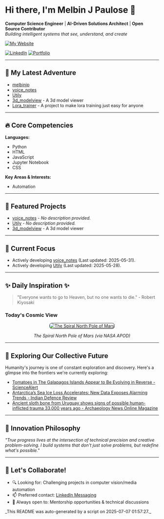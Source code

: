 # Hi there, I'm Melbin J Paulose 👋
**Computer Science Engineer** | **AI-Driven Solutions Architect** | **Open Source Contributor**  
*Building intelligent systems that see, understand, and create*

[![My Website](https://img.shields.io/badge/Website-wecanuseai.com-brightgreen?style=flat)](https://wecanuseai.com)

[![LinkedIn](https://img.shields.io/badge/LinkedIn-Connect%20Professionally-blue?style=flat&logo=linkedin)](https://www.linkedin.com/in/melbinjpaulose)
[![Portfolio](https://img.shields.io/badge/Portfolio-See%20My%20Work-important)](https://melbinjp.github.io/Utily/)

---

## 🚀 My Latest Adventure

<!-- REPO_LIST_START -->
* [melbinjp](https://github.com/melbinjp/melbinjp)
* [voice_notes](https://github.com/melbinjp/voice_notes)
* [Utily](https://github.com/melbinjp/Utily)
* [3d_modelview](https://github.com/melbinjp/3d_modelview) - A 3d model viewer
* [Lora_trainer](https://github.com/melbinjp/Lora_trainer) - A project to make lora training just easy for anyone
<!-- REPO_LIST_END -->

---

## 🔥 Core Competencies

<!-- CORE_COMPETENCIES_START -->
**Languages:**
* Python
* HTML
* JavaScript
* Jupyter Notebook
* CSS

**Key Areas & Interests:**
* Automation
<!-- CORE_COMPETENCIES_END -->

---

## 🚀 Featured Projects

<!-- FEATURED_PROJECTS_START -->
* [voice_notes](https://github.com/melbinjp/voice_notes) - _No description provided._
* [Utily](https://github.com/melbinjp/Utily) - _No description provided._
* [3d_modelview](https://github.com/melbinjp/3d_modelview) - A 3d model viewer
<!-- FEATURED_PROJECTS_END -->

---

## 📌 Current Focus

<!-- CURRENT_FOCUS_START -->
* Actively developing [voice_notes](https://github.com/melbinjp/voice_notes) (Last updated: 2025-05-31).
* Actively developing [Utily](https://github.com/melbinjp/Utily) (Last updated: 2025-05-28).
<!-- CURRENT_FOCUS_END -->

---

## ✨ Daily Inspiration ✨

<!-- INSPIRATION_START -->
> "Everyone wants to go to Heaven, but no one wants to die." - Robert Kiyosaki

### Today's Cosmic View


<p align="center">
  <a href="https://apod.nasa.gov/apod/image/2507/MarsNorthPole_MarsExpress_960.jpg" target="_blank">
    <img src="https://apod.nasa.gov/apod/image/2507/MarsNorthPole_MarsExpress_960.jpg" alt="The Spiral North Pole of Mars" border="1" style="max-width: 100%; height: auto; border-radius: 8px;">
  </a>
</p>
<p align="center"><em>The Spiral North Pole of Mars (via NASA APOD)</em></p>

<!-- INSPIRATION_END -->

---

## 🌌 Exploring Our Collective Future

Humanity's journey is one of constant exploration and discovery. Here's a glimpse into the frontiers we're currently exploring:

<!-- FUTURE_INSIGHTS_START -->
* [Tomatoes in The Galapagos Islands Appear to Be Evolving in Reverse - ScienceAlert](https://www.sciencealert.com/tomatoes-in-the-galapagos-islands-appear-to-be-evolving-in-reverse)
* [Antarctica’s Sea Ice Loss Accelerates: New Data Exposes Alarming Trends - Indian Defence Review](https://indiandefencereview.com/antarcticas-sea-ice-loss-accelerates/)
* [Ancient sloth bone from Uruguay shows signs of possible human-inflicted trauma 33,000 years ago - Archaeology News Online Magazine](https://archaeologymag.com/2025/07/sloth-bone-shows-possible-human-inflicted-trauma/)
<!-- FUTURE_INSIGHTS_END -->

---

## 💬 Innovation Philosophy

*"True progress lives at the intersection of technical precision and creative problem-solving. I build systems that don't just solve problems, but redefine what's possible."*

---

## 🤝 Let's Collaborate!

- 🔍 Looking for: Challenging projects in computer vision/media automation
- 📫 Preferred contact: [LinkedIn Messaging](https://www.linkedin.com/in/melbinjpaulose)
- 🌱 Always open to: Mentorship opportunities & technical discussions

<!-- TIMESTAMP -->_This README was auto-generated by a script on 2025-07-07 01:57:27._<!-- /TIMESTAMP -->
